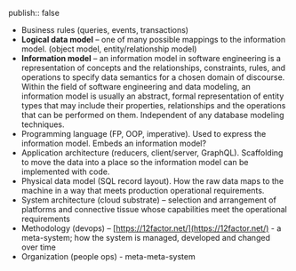 publish:: false

- Business rules (queries, events, transactions)
- **Logical data model** – one of many possible mappings to the information model. (object model, entity/relationship model)
- **Information model** – an information model in software engineering is a representation of concepts and the relationships, constraints, rules, and operations to specify data semantics for a chosen domain of discourse. Within the field of software engineering and data modeling, an information model is usually an abstract, formal representation of entity types that may include their properties, relationships and the operations that can be performed on them. Independent of any database modeling techniques.
- Programming language (FP, OOP, imperative). Used to express the information model. Embeds an information model?
- Application architecture (reducers, client/server, GraphQL). Scaffolding to move the data into a place so the information model can be implemented with code.
- Physical data model (SQL record layout). How the raw data maps to the machine in a way that meets production operational requirements.
- System architecture (cloud substrate) – selection and arrangement of platforms and connective tissue whose capabilities meet the operational requirements
- Methodology (devops) – [https://12factor.net/](https://12factor.net/) - a meta-system; how the system is managed, developed and changed over time
- Organization (people ops) - meta-meta-system